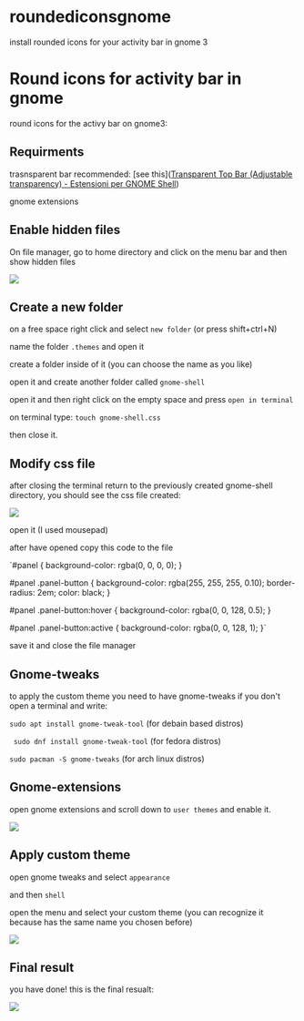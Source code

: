 # roundediconsgnome
install rounded icons for your activity bar in gnome 3

# Round icons for activity bar in gnome

round icons for the activy bar on gnome3:

## Requirments

trasnsparent bar recommended: [see this]([Transparent Top Bar (Adjustable transparency) - Estensioni per GNOME Shell](https://extensions.gnome.org/extension/3960/transparent-top-bar-adjustable-transparency/))

gnome extensions

## Enable hidden files

On file manager,  go to home directory and click on the menu bar and then show hidden files

![](/home/alberto_gnome/Immagini/hiddenfiles.png)

## Create a new folder

on a free space right click and select `new folder` (or press shift+ctrl+N)

name the folder `.themes` and open it

create a folder inside of it (you can choose the name as you like)

open it and create another folder called `gnome-shell`

open it and then right click on the empty space and press `open in terminal`

on terminal type: `touch gnome-shell.css`

then close it.

## Modify css file

after closing the terminal return to the previously created gnome-shell directory, you should see the css file created:

![](/home/alberto_gnome/Immagini/Screenshot%20from%202021-01-20%2014-10-43.png)

open it (I used mousepad)

after have opened copy this code to the file

`#panel {
  background-color: rgba(0, 0, 0, 0);
}

#panel .panel-button {
  background-color: rgba(255, 255, 255, 0.10);
  border-radius: 2em;
  color: black;
}

#panel .panel-button:hover {
  background-color: rgba(0, 0, 128, 0.5);
}

#panel .panel-button:active {
  background-color: rgba(0, 0, 128, 1);
}`

save it and close the file manager

## Gnome-tweaks

to apply the custom theme you need to have gnome-tweaks if you don't open a terminal and write:

`sudo apt install gnome-tweak-tool` (for debain based distros)

` sudo dnf install gnome-tweak-tool` (for fedora distros)

`sudo pacman -S gnome-tweaks` (for arch linux distros)

## Gnome-extensions

open gnome extensions and scroll down to `user themes` and enable it.

![](/home/alberto_gnome/Immagini/estensioni.png)

## 

## Apply custom theme

open gnome tweaks and select `appearance`

and then `shell`

open the menu and select your custom theme (you can recognize it because has the same name you chosen before)



![](/home/alberto_gnome/Immagini/Screenshot%20from%202021-01-20%2014-27-22.png)

## Final result

you have done! this is the final resualt:

![](/home/alberto_gnome/Immagini/pulsanti%20belli.png)
